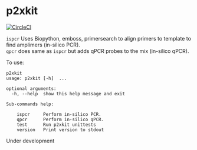 # p2xkit

[![CircleCI](https://circleci.com/gh/schultzm/p2xkit.svg?style=svg&circle-token=6be92d4e84abcddc32721c2c507b07c08810e327)](https://app.circleci.com/pipelines/github/schultzm/p2xkit)

`ispcr` Uses Biopython, emboss, primersearch to align primers to template to find amplimers (in-silico PCR).  
`qpcr` does same as `ispcr` but adds qPCR probes to the mix (in-silico qPCR).

To use:  

```{bash}
p2xkit
usage: p2xkit [-h]  ...

optional arguments:
  -h, --help  show this help message and exit

Sub-commands help:
  
    ispcr     Perform in-silico PCR.
    qpcr      Perform in-silico qPCR.
    test      Run p2xkit unittests
    version   Print version to stdout
```


Under development